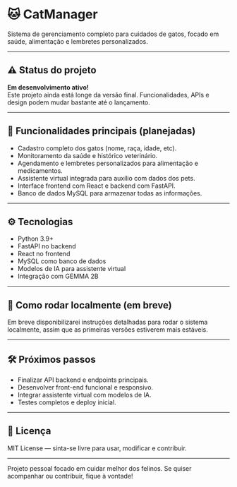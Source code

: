 # 🐱 CatManager

Sistema de gerenciamento completo para cuidados de gatos, focado em saúde, alimentação e lembretes personalizados.

---

## ⚠️ Status do projeto

**Em desenvolvimento ativo!**  
Este projeto ainda está longe da versão final. Funcionalidades, APIs e design podem mudar bastante até o lançamento.

---

## 🧩 Funcionalidades principais (planejadas)

- Cadastro completo dos gatos (nome, raça, idade, etc).
- Monitoramento da saúde e histórico veterinário.
- Agendamento e lembretes personalizados para alimentação e medicamentos.
- Assistente virtual integrada para auxílio com dados dos pets.
- Interface frontend com React e backend com FastAPI.
- Banco de dados MySQL para armazenar todas as informações.

---

## ⚙️ Tecnologias

- Python 3.9+
- FastAPI no backend
- React no frontend
- MySQL como banco de dados
- Modelos de IA para assistente virtual
- Integração com GEMMA 2B

---

## 🚀 Como rodar localmente (em breve)

Em breve disponibilizarei instruções detalhadas para rodar o sistema localmente, assim que as primeiras versões estiverem mais estáveis.

---

## 🛠️ Próximos passos

- Finalizar API backend e endpoints principais.
- Desenvolver front-end funcional e responsivo.
- Integrar assistente virtual com modelos de IA.
- Testes completos e deploy inicial.

---

## 📄 Licença

MIT License — sinta-se livre para usar, modificar e contribuir.

---

Projeto pessoal focado em cuidar melhor dos felinos. Se quiser acompanhar ou contribuir, fique à vontade!

